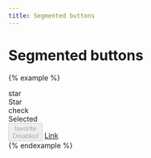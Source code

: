 ```yaml
---
title: Segmented buttons
---
```


# Segmented buttons


{% example %}
<div class="segmented-button">
  <div class="segmented-button__item">
    <div class="segmented-button__item__icon">
      <span class="material-icons">star</span>
    </div>
    <div class="segmented-button__item__label">
      Star
    </div>
  </div>
  <div class="segmented-button__item segmented-button__item--active">
    <div class="segmented-button__item__icon">
      <span class="material-icons">check</span>
    </div>
    <div class="segmented-button__item__label">
      Selected
    </div>
  </div>
  <button class="segmented-button__item" disabled>
    <div class="segmented-button__item__icon">
      <span class="material-icons">favorite</span>
    </div>
    <div class="segmented-button__item__label">
      Disabled
    </div>
  </button>
  <a href="#" class="segmented-button__item">
    Link
  </a>
</div>
{% endexample %}
